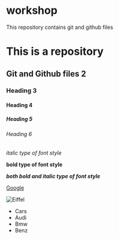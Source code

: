 # workshop
This repository contains git and github files

# This is a repository
## Git and Github files 2
### Heading 3
#### Heading 4
##### Heading 5
###### Heading 6

*italic type of font style*

**bold type of font style**

***both bold and italic type of font style***

[Google](https://www.google.com/)

![Eiffel](https://i.natgeofe.com/k/c41b4f59-181c-4747-ad20-ef69987c8d59/eiffel-tower-night.jpg)

* Cars
 * Audi
 * Bmw
 * Benz
